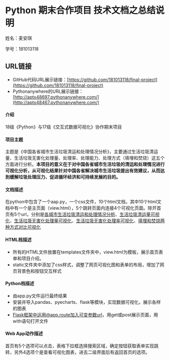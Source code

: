 # Python 期末合作项目 技术文档之总结说明
姓名：麦安琪

学号：181013118
## URL链接
* GitHub代码URL展示链接：[https://github.com/181013118/final-project](https://github.com/181013118/final-project)
* Pythonanywhere的URL展示链接：[http://aptx48697.pythonanywhere.com/](http://aptx48467.pythonanywhere.com/)

#### 介绍
18级《Python》与17级《交互式数据可视化》协作期末项目

#### 项目主题
主题是《中国各省城市生活垃圾清运和处理情况分析》，主要通过生活垃圾清运量、生活垃圾无害化处理量、处理率、处理能力、处理方式（填埋和焚烧）这五个方面进行分析。**本项目的意义在于对中国各省城市生活垃圾的清运和处理情况进行可视化分析，从可视化结果针对中国各省解决城市生活垃圾提出有效建议，从而达到缓解垃圾处理压力、促进循环经济和可持续发展的目的。**

#### 文档描述
在python中包含了一个aap.py，一个css文件，10个html文档，其中10个html文档中有一个是主页面（view.html），5个跳转页面内连接4个可视化页面。除开首页有5个url，分别是[各城市生活垃圾清运和处理情况分析](http://aptx48467.pythonanywhere.com/hurun)、[生活垃圾清运量可视化](http://aptx48467.pythonanywhere.com/clear)、[生活垃圾无害化处理量可视化](http://aptx48467.pythonanywhere.com/deal)、[生活垃圾无害化处理率可视化](http://aptx48467.pythonanywhere.com/with)、[填埋和焚烧两种方式对比可视化](http://aptx48467.pythonanywhere.com/way)

#### HTML档描述
* 所有的HTML文件放置在templates文件夹中，view.html为模板，展示首页表单和项目介绍。
* static文件夹中添加了css样式，调整了网页可视化图和表单的布局，增加了网页背景色和按钮交互样式

#### Python档描述
* 由app.py文件运行最终结果
* 安装并导入pandas、pyecharts、flask等模块，实现数据可视化，展示各样的图表
* Flask框架中运用@app.route加入可变参数url，用get或post展示页面，用with语句打开文件


#### Web App动作描述
首页有5个选项可以点击，表格下拉框选择搜索区域，确定按钮获取表单实现跳转，另外4选项个是查看可视化图表，进去二级界面后有返回首页的选项。
